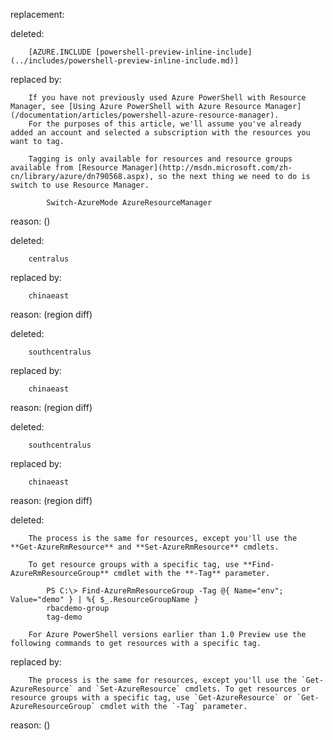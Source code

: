 replacement:

deleted:

		[AZURE.INCLUDE [powershell-preview-inline-include](../includes/powershell-preview-inline-include.md)]

replaced by:

		If you have not previously used Azure PowerShell with Resource Manager, see [Using Azure PowerShell with Azure Resource Manager](/documentation/articles/powershell-azure-resource-manager).
		For the purposes of this article, we'll assume you've already added an account and selected a subscription with the resources you want to tag.
		
		Tagging is only available for resources and resource groups available from [Resource Manager](http://msdn.microsoft.com/zh-cn/library/azure/dn790568.aspx), so the next thing we need to do is switch to use Resource Manager.
		
		    Switch-AzureMode AzureResourceManager

reason: ()

deleted:

		centralus

replaced by:

		chinaeast

reason: (region diff)

deleted:

		southcentralus

replaced by:

		chinaeast

reason: (region diff)

deleted:

		southcentralus

replaced by:

		chinaeast

reason: (region diff)

deleted:

		The process is the same for resources, except you'll use the **Get-AzureRmResource** and **Set-AzureRmResource** cmdlets. 
		
		To get resource groups with a specific tag, use **Find-AzureRmResourceGroup** cmdlet with the **-Tag** parameter.
		
		    PS C:\> Find-AzureRmResourceGroup -Tag @{ Name="env"; Value="demo" } | %{ $_.ResourceGroupName }
		    rbacdemo-group
		    tag-demo
		
		For Azure PowerShell versions earlier than 1.0 Preview use the following commands to get resources with a specific tag.

replaced by:

		The process is the same for resources, except you'll use the `Get-AzureResource` and `Set-AzureResource` cmdlets. To get resources or resource groups with a specific tag, use `Get-AzureResource` or `Get-AzureResourceGroup` cmdlet with the `-Tag` parameter.

reason: ()

